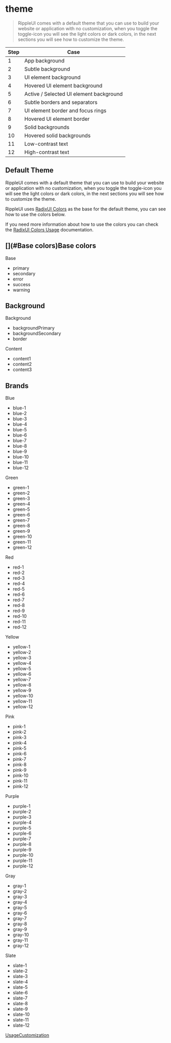 # theme

> RippleUI comes with a default theme that you can use to build your website or application with no customization, when you toggle the toggle-icon you will see the light colors or dark colors, in the next sections you will see how to customize the theme.

| Step | Case                                    |
| ---- | --------------------------------------- |
| 1    | App background                          |
| 2    | Subtle background                       |
| 3    | UI element background                   |
| 4    | Hovered UI element background           |
| 5    | Active / Selected UI element background |
| 6    | Subtle borders and separators           |
| 7    | UI element border and focus rings       |
| 8    | Hovered UI element border               |
| 9    | Solid backgrounds                       |
| 10   | Hovered solid backgrounds               |
| 11   | Low-contrast text                       |
| 12   | High-contrast text                      |

## Default Theme

RippleUI comes with a default theme that you can use to build your website or application with no customization, when you toggle the toggle-icon you will see the light colors or dark colors, in the next sections you will see how to customize the theme.

RippleUI uses [RadixUI Colors](https://www.radix-ui.com/colors) as the base for the default theme, you can see how to use the colors below.

If you need more information about how to use the colors you can check the [RadixUI Colors Usage](https://www.radix-ui.com/docs/colors/palette-composition/understanding-the-scale) documentation.

## [​](#Base colors)Base colors

Base

- primary
- secondary
- error
- success
- warning

## [​](#Background)Background

Background

- backgroundPrimary
- backgroundSecondary
- border

Content

- content1
- content2
- content3

## [​](#Brands)Brands

Blue

- blue-1
- blue-2
- blue-3
- blue-4
- blue-5
- blue-6
- blue-7
- blue-8
- blue-9
- blue-10
- blue-11
- blue-12

Green

- green-1
- green-2
- green-3
- green-4
- green-5
- green-6
- green-7
- green-8
- green-9
- green-10
- green-11
- green-12

Red

- red-1
- red-2
- red-3
- red-4
- red-5
- red-6
- red-7
- red-8
- red-9
- red-10
- red-11
- red-12

Yellow

- yellow-1
- yellow-2
- yellow-3
- yellow-4
- yellow-5
- yellow-6
- yellow-7
- yellow-8
- yellow-9
- yellow-10
- yellow-11
- yellow-12

Pink

- pink-1
- pink-2
- pink-3
- pink-4
- pink-5
- pink-6
- pink-7
- pink-8
- pink-9
- pink-10
- pink-11
- pink-12

Purple

- purple-1
- purple-2
- purple-3
- purple-4
- purple-5
- purple-6
- purple-7
- purple-8
- purple-9
- purple-10
- purple-11
- purple-12

Gray

- gray-1
- gray-2
- gray-3
- gray-4
- gray-5
- gray-6
- gray-7
- gray-8
- gray-9
- gray-10
- gray-11
- gray-12

Slate

- slate-1
- slate-2
- slate-3
- slate-4
- slate-5
- slate-6
- slate-7
- slate-8
- slate-9
- slate-10
- slate-11
- slate-12

[Usage](/docs/get-started/usage)[Customization](/docs/get-started/customization)
